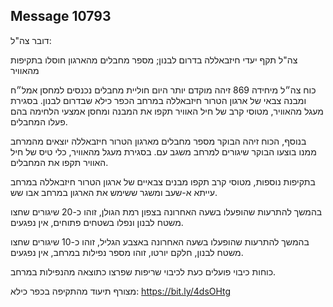 ## Message 10793

דובר צה"ל: 

צה"ל תקף יעדי חיזבאללה בדרום לבנון; מספר מחבלים מהארגון חוסלו בתקיפות מהאוויר

כוח צה״ל מיחידה 869 זיהה מוקדם יותר היום חוליית מחבלים נכנסים למחסן אמל״ח ומבנה צבאי של ארגון הטרור חיזבאללה במרחב הכפר כילא שבדרום לבנון.
בסגירת מעגל מהאוויר, מטוסי קרב של חיל האוויר תקפו את המבנה ומחסן אמצעי הלחימה בהם פעלו המחבלים.

בנוסף, הכוח זיהה הבוקר מספר מחבלים מארגון הטרור חיזבאללה יוצאים מהמרחב ממנו בוצעו הבוקר שיגורים למרחב משגב עם. 
בסגירת מעגל מהאוויר, כלי טיס של חיל האוויר תקפו את המחבלים.

בתקיפות נוספות, מטוסי קרב תקפו מבנים צבאיים של ארגון הטרור חיזבאללה במרחב עייתא א-שעב ומשגר ששימש את הארגון במרחב אבו שש. 

בהמשך להתרעות שהופעלו בשעה האחרונה בצפון רמת הגולן, זוהו כ-20 שיגורים שחצו משטח לבנון ונפלו בשטחים פתוחים, אין נפגעים.

בהמשך להתרעות שהופעלו בשעה האחרונה באצבע הגליל, זוהו כ-10 שיגורים שחצו משטח לבנון, חלקם יורטו, זוהו מספר נפילות במרחב, אין נפגעים. 

כוחות כיבוי פועלים כעת לכיבוי שריפות שפרצו כתוצאה מהנפילות במרחב.

מצורף תיעוד מהתקיפה בכפר כילא: https://bit.ly/4dsOHtg


